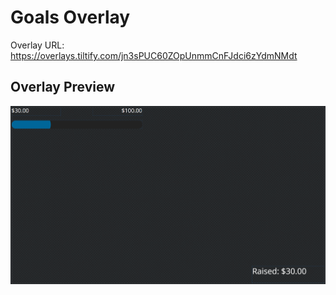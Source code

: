 # Goals Overlay

Overlay URL: https://overlays.tiltify.com/jn3sPUC60ZOpUnmmCnFJdci6zYdmNMdt

## Overlay Preview

![](./goals_overlay_preview.png)
